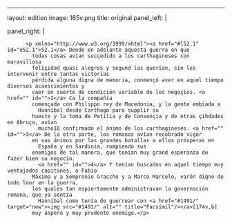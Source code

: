 <?xml version="1.0" encoding="UTF-8"?>
---
layout: edition
image: 165v.png 
title: original 
panel_left: | 

panel_right: |  
            
          <p xmlns="http://www.w3.org/1999/xhtml"><a href="#l52.1" id="e52.1">52.1</a> Dende en adelante aquesta guerra en que
            todas cosas avían sucçedido a los carthagineses con maravillosa
            feliçidad quasi alegres y segund las querían, sin les intervenir entre tantas victorias
            pérdida alguna digna de memoria, conmençó aver en aquel tiempo diversos acaescimientos y
            caer en suerte de condición variable de los negoçios. <a href="" id="">2</a> Ca la compañía
            començada con Philippo rey de Macedonia, y la gente embiada a
              Hanníbal desde Carthago para supplir su
            hueste y la toma de Petilia y de Consençia y de otras çibdades en Abruço, avían
              mucho18 confirmado el ánimo de los carthagineses. <a href="" id="">3</a> De la otra parte, los romanos avían recobrado vigor
            en sus ánimos por las grandes batallas a ellos prósperas en
              España y en Sardinia, rompiendo sus
            enemigos de tal manera, que tenían muy grand esperanza de fazer bien su negocio.
              <a href="" id="">4</a> Y tenían buscados en aquel tiempo muy ventajados capitanes, a Fabio
            Máximo y a Sempronio Graccho y a Marco Marcelo, varón digno de todo loor en la guerra,
            los quales tan espiertamente administravan la governación romana, que ya sentía
              Hanníbal como tenía de guerrear con <a href="#1491/" target="new"><img src="#1491/" alt="" title="Facsímil"/></a>[174v,b]
            muy áspero y muy prudente enemigo.</p>
        